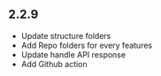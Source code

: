## 2.2.9

- Update structure folders
- Add Repo folders for every features 
- Update handle API response 
- Add Github action
